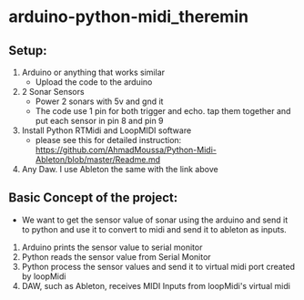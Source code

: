 # arduino-python-midi_theremin

## Setup:
1. Arduino or anything that works similar
    - Upload the code to the arduino
2. 2 Sonar Sensors
    - Power 2 sonars with 5v and gnd it
    - The code use 1 pin for both trigger and echo. tap them together and put each sensor in pin 8 and pin 9
3. Install Python RTMidi and LoopMIDI software
    - please see this for detailed instruction: https://github.com/AhmadMoussa/Python-Midi-Ableton/blob/master/Readme.md
4. Any Daw. I use Ableton the same with the link above

## Basic Concept of the project:
* We want to get the sensor value of sonar using the arduino and send it to python and use it to convert to midi and send it to ableton as inputs.
1. Arduino prints the sensor value to serial monitor
2. Python reads the sensor value from Serial Monitor
3. Python process the sensor values and send it to virtual midi port created by loopMidi
4. DAW, such as Ableton, receives MIDI Inputs from loopMidi's virtual midi
